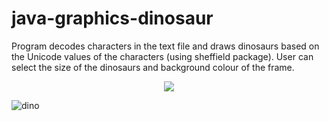 # java-graphics-dinosaur
Program decodes characters in the text file and draws dinosaurs based on the Unicode values of the characters (using sheffield package).
User can select the size of the dinosaurs and background colour of the frame.
<p align="center">
  <img  src="https://user-images.githubusercontent.com/89043704/172496936-5fc99526-7644-47ec-bbf6-968fbfafbc64.png">
</p>

![dino](https://user-images.githubusercontent.com/89043704/172388935-a505ddb8-beb6-4f4a-948b-47d28d95ae0d.png)
